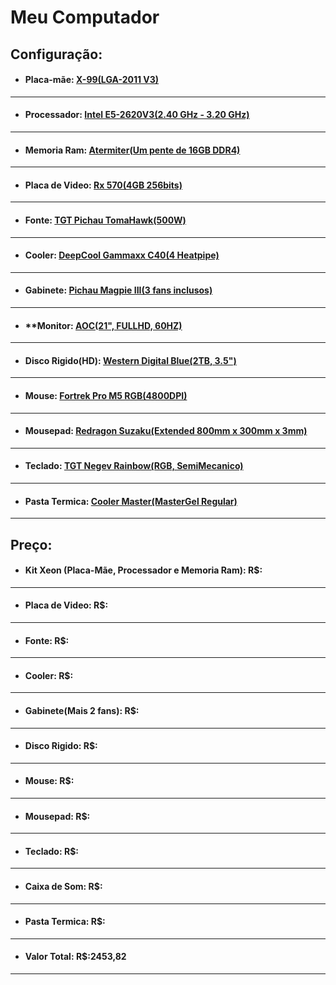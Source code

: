 # **Meu Computador**



## **Configuração:**

* #### **Placa-mãe: [X-99(LGA-2011 V3)](https://pt.aliexpress.com/item/4000600178445.html?spm=a2g0n.detail.0.0.4e045304zQTdX4&gps-id=storeRecommendH5&scm=1007.18500.187585.0&scm_id=1007.18500.187585.0&scm-url=1007.18500.187585.0&pvid=c8a46776-684c-4674-a1bd-00689d5ec7b0&_t=gps-id%3AstoreRecommendH5%2Cscm-url%3A1007.18500.187585.0%2Cpvid%3Ac8a46776-684c-4674-a1bd-00689d5ec7b0%2Ctpp_buckets%3A668%230%23131923%234_668%23888%233325%2318_668%232846%238110%231995_668%232717%237565%23703__668%233374%2315176%23892&browser_id=c41216f7a5bc401baad9922fddd8e03c&aff_trace_key=2ed73ca177e6488d94ac77cb11bf3199-1605033670197-08741-UneMJZVf&aff_platform=msite&m_page_id=wjezf2j2vgicaqrg176ebe54a211472d4a0d0abb2f&gclid=&_imgsrc_=ae01.alicdn.com%2Fkf%2FH5b62b0eb167b48b08013941cbd6eb8a2O.jpg_640x640Q90.jpg_.webp)**

-------
* #### **Processador: [Intel E5-2620V3(2.40 GHz - 3.20 GHz)](https://pt.aliexpress.com/item/4000600178445.html?spm=a2g0n.detail.0.0.4e045304zQTdX4&gps-id=storeRecommendH5&scm=1007.18500.187585.0&scm_id=1007.18500.187585.0&scm-url=1007.18500.187585.0&pvid=c8a46776-684c-4674-a1bd-00689d5ec7b0&_t=gps-id%3AstoreRecommendH5%2Cscm-url%3A1007.18500.187585.0%2Cpvid%3Ac8a46776-684c-4674-a1bd-00689d5ec7b0%2Ctpp_buckets%3A668%230%23131923%234_668%23888%233325%2318_668%232846%238110%231995_668%232717%237565%23703__668%233374%2315176%23892&browser_id=c41216f7a5bc401baad9922fddd8e03c&aff_trace_key=2ed73ca177e6488d94ac77cb11bf3199-1605033670197-08741-UneMJZVf&aff_platform=msite&m_page_id=wjezf2j2vgicaqrg176ebe54a211472d4a0d0abb2f&gclid=&_imgsrc_=ae01.alicdn.com%2Fkf%2FH5b62b0eb167b48b08013941cbd6eb8a2O.jpg_640x640Q90.jpg_.webp)**

-------
* #### **Memoria Ram: [Atermiter(Um pente de 16GB DDR4)](https://pt.aliexpress.com/item/4000600178445.html?spm=a2g0n.detail.0.0.4e045304zQTdX4&gps-id=storeRecommendH5&scm=1007.18500.187585.0&scm_id=1007.18500.187585.0&scm-url=1007.18500.187585.0&pvid=c8a46776-684c-4674-a1bd-00689d5ec7b0&_t=gps-id%3AstoreRecommendH5%2Cscm-url%3A1007.18500.187585.0%2Cpvid%3Ac8a46776-684c-4674-a1bd-00689d5ec7b0%2Ctpp_buckets%3A668%230%23131923%234_668%23888%233325%2318_668%232846%238110%231995_668%232717%237565%23703__668%233374%2315176%23892&browser_id=c41216f7a5bc401baad9922fddd8e03c&aff_trace_key=2ed73ca177e6488d94ac77cb11bf3199-1605033670197-08741-UneMJZVf&aff_platform=msite&m_page_id=wjezf2j2vgicaqrg176ebe54a211472d4a0d0abb2f&gclid=&_imgsrc_=ae01.alicdn.com%2Fkf%2FH5b62b0eb167b48b08013941cbd6eb8a2O.jpg_640x640Q90.jpg_.webp)**

-------
* #### **Placa de Video: [Rx 570(4GB 256bits)](https://pt.aliexpress.com/item/4000345978114.html?spm=a2g0o.productlist.0.0.5c5a3ab6qnzZUg&ws_ab_test=searchweb0_0%2Csearchweb201602_%2Csearchweb201603_&algo_pvid=67ae189b-67e3-4ef4-b2b5-df9c9776da0a&aff_platform=portals-tool&btsid=0ab6f82416002327549634142e5603&sk=_dSwUss7&aff_trace_key=8e0431e0b9194ca48923f7dcc2f2a086-1610627557165-00572-_dSwUss7&terminal_id=66ada811919147bfa10f13f8b8ef6737&tmLog=new_Detail&algo_expid=67ae189b-67e3-4ef4-b2b5-df9c9776da0a-7)**

-------
* #### **Fonte: [TGT Pichau TomaHawk(500W)](https://www.pichau.com.br/hardware/fonte/fonte-tgt-tomahawk-500w-preto-tmwk500?__cf_chl_jschl_tk__=86b9d7e57071a620e13713fe098748f0a0ebd146-1601474656-0-Aes2CGxZd3rj-zhxP0jeHC3mMVf0TjJR6XzcjqmttrNipaPSjdz8TykgYa1CWrvwLuJOQeqQ8PtkJ12bbGD4UxNq4f-xC8cE-cTKN_8Em0yMMILrbYLUiV_8x3QD6wVbidQiEz_AJK64wGfye7sRG9hd5bc_LBPvUq6ZH_TzwP4Q067yOaJfMgKB-BW-ttqBpHnPdfZ47ngh8NcMos0CHlG2W94EFeOTiOclRxbei7VfBpPS_DKgp3UQXags6uXF1dB8hVmZ4e4147b0VnOI6AHfmEZ_4QI9PUym4NdWJCjZIu_VQ4MISuslpy_E0NmQSGe3qm2TxtlTu-EQ5kU53Oo)**

-------
* #### **Cooler: [DeepCool Gammaxx C40(4 Heatpipe)](https://www.pichau.com.br/hardware/cooler-processador/cooler-deepcool-gammaxx-c40-dp-mch4-gmx-c40p)**

-------
* #### **Gabinete: [Pichau Magpie III(3 fans inclusos)](https://www.pichau.com.br/hardware/gabinete-gamer-pichau-magpie-iii-lateral-frontal-vidro-led-vermelho-pgma-03-red)**

-------
* #### **Monitor: [AOC(21", FULLHD, 60HZ)](https://www.terabyteshop.com.br/produto/15285/monitor-aoc-215-pol-full-hd-lcd-led-60hz-vga-hdmi-e2270swhen)

-------
* #### **Disco Rigido(HD): [Western Digital Blue(2TB, 3.5")](https://www.kabum.com.br/cgi-local/site/produtos/descricao_ofertas.cgi?codigo=115063&gclid=CjwKCAiAnIT9BRAmEiwANaoE1XXKr8cPxVALMS_wYSCi1icOCaUihMIN7JpLXekHvw12NPf4gHUoZBoCV-sQAvD_BwE)**

-------
* #### **Mouse: [Fortrek Pro M5 RGB(4800DPI)](https://www.pichau.com.br/perifericos/mouse/mouse-gamer-fortrek-pro-m5-rgb-4800dpi-usb-64385)**

-------
* #### **Mousepad: [Redragon Suzaku(Extended 800mm x 300mm x 3mm)](https://www.pichau.com.br/perifericos/mousepad/mousepad-redragon-gamer-suzaku-extended-p003)**

-------
* #### **Teclado: [TGT Negev Rainbow(RGB, SemiMecanico)](https://www.pichau.com.br/teclado-gamer-tgt-negev-rainbow-rgb-tgt-neg-01?gclid=CjwKCAjw2dD7BRASEiwAWCtCbz_-p79PWJNJl_eEDi0-ZsDMo9RT_r5e7Qdl7rQwTVwug2j5p-CGXBoC6EMQAvD_BwE)**

-------
* #### **Pasta Termica: [Cooler Master(MasterGel Regular)](https://www.pichau.com.br/hardware/pasta-termica-e-refrigerantes/pasta-termica-cooler-master-mastergel-regular-mgx-zosg-n15m-r2)**

-------

## **Preço:**

* #### **Kit Xeon (Placa-Mãe, Processador e Memoria Ram): R$:**
-------

* #### **Placa de Video: R$:**
-------

* #### **Fonte: R$:**
-------

* #### **Cooler: R$:**
-------

* #### **Gabinete(Mais 2 fans): R$:**
-------

* #### **Disco Rigido: R$:**
-------

* #### **Mouse: R$:**
-------

* #### **Mousepad: R$:**
-------

* #### **Teclado: R$:**
-------

* #### **Caixa de Som: R$:**
-------

* #### **Pasta Termica: R$:**
-------

* #### **Valor Total: R$:2453,82**
-------
